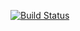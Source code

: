 [![Build Status](https://app.travis-ci.com/sarafarag/Maven2022Test.svg?branch=main)](https://app.travis-ci.com/sarafarag/Maven2022Test)
